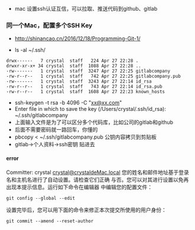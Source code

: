 * mac 设置ssh认证互信，可以拉取、推送代码到github、gitlab

### 同一个Mac，配置多个SSH Key
* http://shinancao.cn/2016/12/18/Programming-Git-1/

*  ls -al ~/.ssh/

```text
drwx------   7 crystal  staff   224 Apr 27 22:28 .
drwxr-xr-x+ 34 crystal  staff  1088 Apr 27 22:28 ..
-rw-------   1 crystal  staff  3247 Apr 27 22:25 gitlabcompany
-rw-r--r--   1 crystal  staff   742 Apr 27 22:25 gitlabcompany.pub
-rw-------   1 crystal  staff  3243 Apr 27 22:14 id_rsa
-rw-r--r--   1 crystal  staff   743 Apr 27 22:14 id_rsa.pub
-rw-r--r--   1 crystal  staff  1608 Apr 27 22:23 known_hosts

```


*  ssh-keygen -t rsa -b 4096 -C "xx@xx.com"
*  Enter file in which to save the key (/Users/crystal/.ssh/id_rsa): ~/.ssh/gitlabcompany
*  上面输入文件是为了可以区分多个代码库，比如公司的gitlab和github
*  后面不需要密码就一路回车，你懂的
*  pbcopy < ~/.ssh/gitlabcompany.pub  公钥内容拷贝到剪贴板
*  gitlab->个人资料->ssh密钥 贴进去

#### error
 Committer: crystal <crystal@crystaldeMac.local>
您的姓名和邮件地址基于登录名和主机名进行了自动设置。请检查它们正确
与否。您可以对其进行设置以免再出现本提示信息。运行如下命令在编辑器
中编辑您的配置文件：

    git config --global --edit

设置完毕后，您可以用下面的命令来修正本次提交所使用的用户身份：

    git commit --amend --reset-author